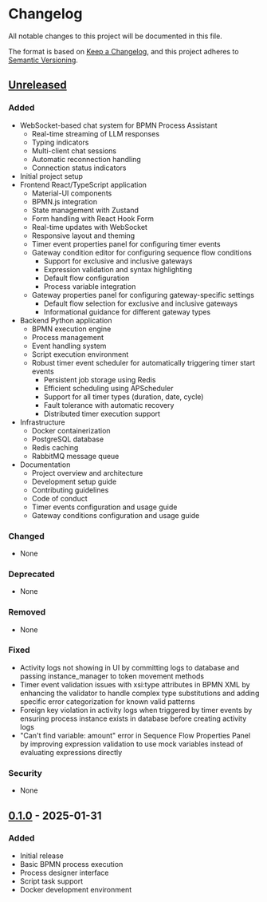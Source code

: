 # Changelog

All notable changes to this project will be documented in this file.

The format is based on [Keep a Changelog](https://keepachangelog.com/en/1.0.0/),
and this project adheres to [Semantic Versioning](https://semver.org/spec/v2.0.0.html).

## [Unreleased]

### Added
- WebSocket-based chat system for BPMN Process Assistant
  - Real-time streaming of LLM responses
  - Typing indicators
  - Multi-client chat sessions
  - Automatic reconnection handling
  - Connection status indicators
- Initial project setup
- Frontend React/TypeScript application
  - Material-UI components
  - BPMN.js integration
  - State management with Zustand
  - Form handling with React Hook Form
  - Real-time updates with WebSocket
  - Responsive layout and theming
  - Timer event properties panel for configuring timer events
  - Gateway condition editor for configuring sequence flow conditions
    - Support for exclusive and inclusive gateways
    - Expression validation and syntax highlighting
    - Default flow configuration
    - Process variable integration
  - Gateway properties panel for configuring gateway-specific settings
    - Default flow selection for exclusive and inclusive gateways
    - Informational guidance for different gateway types
- Backend Python application
  - BPMN execution engine
  - Process management
  - Event handling system
  - Script execution environment
  - Robust timer event scheduler for automatically triggering timer start events
    - Persistent job storage using Redis
    - Efficient scheduling using APScheduler
    - Support for all timer types (duration, date, cycle)
    - Fault tolerance with automatic recovery
    - Distributed timer execution support
- Infrastructure
  - Docker containerization
  - PostgreSQL database
  - Redis caching
  - RabbitMQ message queue
- Documentation
  - Project overview and architecture
  - Development setup guide
  - Contributing guidelines
  - Code of conduct
  - Timer events configuration and usage guide
  - Gateway conditions configuration and usage guide

### Changed
- None

### Deprecated
- None

### Removed
- None

### Fixed
- Activity logs not showing in UI by committing logs to database and passing instance_manager to token movement methods
- Timer event validation issues with xsi:type attributes in BPMN XML by enhancing the validator to handle complex type substitutions and adding specific error categorization for known valid patterns
- Foreign key violation in activity logs when triggered by timer events by ensuring process instance exists in database before creating activity logs
- "Can't find variable: amount" error in Sequence Flow Properties Panel by improving expression validation to use mock variables instead of evaluating expressions directly

### Security
- None

## [0.1.0] - 2025-01-31

### Added
- Initial release
- Basic BPMN process execution
- Process designer interface
- Script task support
- Docker development environment

[Unreleased]: https://github.com/yourusername/pythmata/compare/v0.1.0...HEAD
[0.1.0]: https://github.com/yourusername/pythmata/releases/tag/v0.1.0
